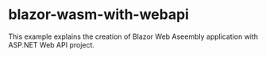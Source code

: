 # blazor-wasm-with-webapi
This example explains the creation of Blazor Web Aseembly application with ASP.NET Web API project.
